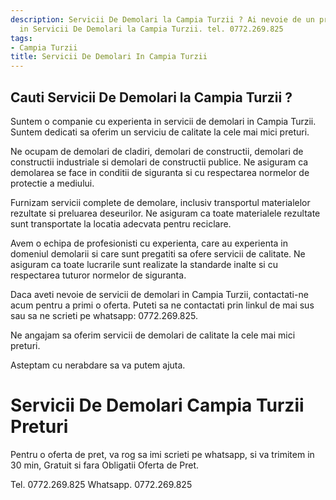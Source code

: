 ```yaml
---
description: Servicii De Demolari la Campia Turzii ? Ai nevoie de un profesionist
  in Servicii De Demolari la Campia Turzii. tel. 0772.269.825
tags:
- Campia Turzii
title: Servicii De Demolari In Campia Turzii
---
```



## Cauti Servicii De Demolari la Campia Turzii ?


Suntem o companie cu experienta in servicii de demolari in Campia Turzii. Suntem dedicati sa oferim un serviciu de calitate la cele mai mici preturi. 

Ne ocupam de demolari de cladiri, demolari de constructii, demolari de constructii industriale si demolari de constructii publice. Ne asiguram ca demolarea se face in conditii de siguranta si cu respectarea normelor de protectie a mediului. 

Furnizam servicii complete de demolare, inclusiv transportul materialelor rezultate si preluarea deseurilor. Ne asiguram ca toate materialele rezultate sunt transportate la locatia adecvata pentru reciclare. 

Avem o echipa de profesionisti cu experienta, care au experienta in domeniul demolarii si care sunt pregatiti sa ofere servicii de calitate. Ne asiguram ca toate lucrarile sunt realizate la standarde inalte si cu respectarea tuturor normelor de siguranta. 

Daca aveti nevoie de servicii de demolari in Campia Turzii, contactati-ne acum pentru a primi o oferta. Puteti sa ne contactati prin linkul de mai sus sau sa ne scrieti pe whatsapp: 0772.269.825. 

Ne angajam sa oferim servicii de demolari de calitate la cele mai mici preturi. 

Asteptam cu nerabdare sa va putem ajuta.

# Servicii De Demolari Campia Turzii Preturi
Pentru o oferta de pret, va rog sa imi scrieti pe whatsapp, si va trimitem in 30 min, Gratuit si fara Obligatii Oferta de Pret.

Tel. 0772.269.825
Whatsapp. 0772.269.825